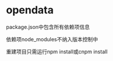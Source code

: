 # opendata
<p>package.json中包含所有依赖项信息</p>
<p>依赖项node_modules不纳入版本控制中</p>
<p>重建项目只需运行npm install或cnpm install</p>
